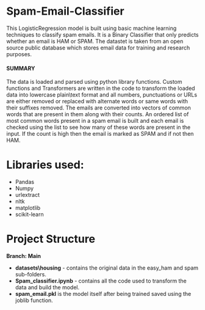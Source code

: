 # Spam-Email-Classifier
This LogisticRegression model is built using basic machine learning techniques to classify spam emails. It is a Binary Classifier that only predicts whether an email is HAM or SPAM. The datastet is taken from an open source public database which stores email data for training and research purposes. 

#### SUMMARY
The data is loaded and parsed using python library functions. Custom functions and Transformers are written in the code to transform the loaded data into lowercase plain\text format and all numbers, punctuations or URLs are either removed or replaced with alternate words or same words with their suffixes removed. The emails are converted into vectors of common words that are present in them along with their counts. An ordered list of most common words present in a spam email is built and each email is checked using the list to see how many of these words  are present in the input. If the count is high then the email is marked as SPAM and if not then HAM.

# Libraries used:
- Pandas 
- Numpy
- urlextract
- nltk
- matplotlib
- scikit-learn

# Project Structure
**Branch: Main**
- **datasets\housing** - contains the original data in the easy_ham and spam sub-folders.
- **Spam_classifier.ipynb** - contains all the code used to transform the data and build the model.
- **spam_email.pkl** is the model itself after being trained saved using the joblib function.
